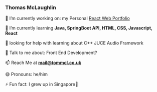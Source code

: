 ### Thomas McLaughlin


 🔭 I’m currently working on: my Personal [React Web Portfolio](tommcl.co.uk/home)
 
🌱 I’m currently learning **Java, SpringBoot API, HTML, CSS, Javascript, React**

🤔 looking for help with learning about C++ JUCE Audio Framework

💬 Talk to me about: Front End Development? 

📫 Reach Me at **mail@tommcl.co.uk**

😄 Pronouns: he/him

⚡ Fun fact: I grew up in Singapore📍

<!--
**mclaughlin111/mclaughlin111** is a ✨ _special_ ✨ repository because its `README.md` (this file) appears on your GitHub profile.

Here are some ideas to get you started:


-->
[]()
